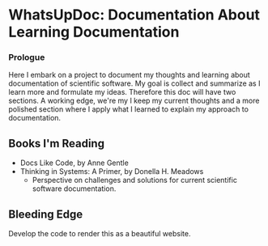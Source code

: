 # WhatsUpDoc: Documentation About Learning Documentation

### Prologue 

Here I embark on a project to document my thoughts and learning about documentation of scientific software. 
My goal is collect and summarize as I learn more and formulate my ideas. Therefore this doc will have two 
sections. A working edge, we're my I keep my current thoughts and a more polished section where I apply 
what I learned to explain my approach to documentation.

## Books I'm Reading

* Docs Like Code, by Anne Gentle
* Thinking in Systems: A Primer, by Donella H. Meadows
  * Perspective on challenges and solutions for current scientific software documentation.


## Bleeding Edge

Develop the code to render this as a beautiful website.
